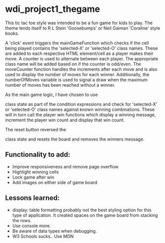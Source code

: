 # wdi_project1_thegame

This tic tac toe style was intended to be a fun game for kids to play. The theme lends itself to
R L Stein 'Goosebumps' or Neil Gaiman 'Coraline' style books.

A 'click' event triggers the mainGameFunction which checks if the cell being played contains the 'selected-X' or 'selected-O' class names. These are added to each respective HTML element/cell as a player makes their move. A counter
is used to alternate between each player. The appropriate class name will be added based on if the counter is
odd/even. The moveCounter function handles the increments after each move and is also used to display the number of moves for each winner. Additionally, the numberOfMoves variable is used to signal a draw when the maximum number of moves has been reached without a winner.

As the main game logic, I have chosen to use <div> class state as part of the condition expressions and check for 'selected-X' or 'selected-O' class names against known winning combinations. These will in turn call the player win functions which display a winning message, increment the player win count and display that win count.

The reset button reversed the <div> class state and resets the board and removes the winners message.

## Functionality to add:
* Improve responsiveness and remove page overflow
* Highlight winning cells
* Lock game after win
* Add images on either side of game board

## Lessons learned:
* display: table formatting probably not the best styling option for this type of application.
  It created spaces on the game board from stacking the rows.
* Use console more.
* Be aware of data types when debugging.
* W3 Schools sucks.. Use MDN
